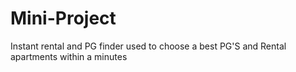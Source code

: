 # Mini-Project
Instant rental and PG finder used to choose a best PG'S and Rental apartments within a minutes
